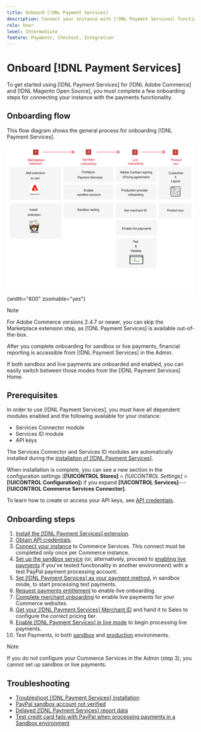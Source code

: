 ```yaml
---
title: Onboard [!DNL Payment Services]
description: Connect your instance with [!DNL Payment Services] functionality by completing a few onboarding steps.
role: User
level: Intermediate
feature: Payments, Checkout, Integration
---
```

# Onboard [!DNL Payment Services]

To get started using [!DNL Payment Services] for [!DNL Adobe Commerce] and [!DNL Magento Open Source], you must complete a few onboarding steps for connecting your instance with the payments functionality.

## Onboarding flow

This flow diagram shows the general process for onboarding [!DNL Payment Services].

![Onboarding flow](assets/onboarding-diagram.svg){width="600" zoomable="yes"}

>[!NOTE]
>
> For Adobe Commerce versions 2.4.7 or newer, you can skip the Marketplace extension step, as [!DNL Payment Services] is available out-of-the-box.

After you complete onboarding for sandbox or live payments, financial reporting is accessible from [!DNL Payment Services] in the Admin.

If both sandbox and live payments are onboarded and enabled, you can easily switch between those modes from the [!DNL Payment Services] Home.

## Prerequisites

In order to use [!DNL Payment Services], you must have  all dependent modules enabled and the following available for your instance:

* Services Connector module
* Services ID module
* API keys

The Services Connector and Services ID modules are automatically installed during the [installation of [!DNL Payment Services]](install.md).

When installation is complete, you can see a new section in the configuration settings (**[!UICONTROL Stores]** > _[!UICONTROL Settings]_ > **[!UICONTROL Configuration]**) if you expand **[!UICONTROL Services]**---**[!UICONTROL Commerce Services Connector]**.

To learn how to create or access your API keys, see [API credentials](#obtain-api-credentials).

## Onboarding steps

1. [Install the [!DNL Payment Services] extension](install.md#get-payment-services).
1. [Obtain API credentials](connect.md#obtain-api-credentials).
1. [Connect your instance](connect.md#configure-commerce-services) to Commerce Services. This connect must be completed only once per Commerce instance.
1. [Set up the sandbox service](sandbox.md#enable-sandbox-testing) (or, alternatively, proceed to [enabling live payments](sandbox.md#enable-live-payments) if you've tested functionality in another environment) with a test PayPal payment processing account.
1. [Set [!DNL Payment Services] as your payment method](production.md#set-payment-services-as-payment-method), in sandbox mode, to start processing test payments.
1. [Request payments entitlement](production.md#request-payments-entitlement-from-adobe) to enable live onboarding.
1. [Complete merchant onboarding](production.md#complete-merchant-onboarding) to enable live payments for your Commerce websites.
1. [Get your [!DNL Payment Services] Merchant ID](production.md#configure-pricing-tier) and hand it to Sales to configure the correct pricing tier.
1. [Enable [!DNL Payment Services] in live mode](production.md#enable-live-payments) to begin processing live payments.
1. Test Payments, in both [sandbox](sandbox.md#test-in-sandbox-environment) and [production](production.md#test-in-production) environments.

>[!NOTE]
>
>If you do not configure your Commerce Services in the Admin (step 3), you cannot set up sandbox or live payments.

## Troubleshooting

* [Troubleshoot [!DNL Payment Services] installation](https://experienceleague.adobe.com/docs/commerce-knowledge-base/kb/troubleshooting/payments/payservices-install.html?lang=en)
* [PayPal sandbox account not verified](https://experienceleague.adobe.com/docs/commerce-knowledge-base/kb/troubleshooting/payments/payservices-paypal-acct.html)
* [Delayed [!DNL Payment Services] report data](https://experienceleague.adobe.com/docs/commerce-knowledge-base/kb/troubleshooting/payments/payservices-report-info-delayed.html)
* [Test credit card fails with PayPal when processing payments in a Sandbox environment](https://experienceleague.adobe.com/docs/commerce-knowledge-base/kb/troubleshooting/payments/payservices-cc-sandbox-failure.html?lang=en)
